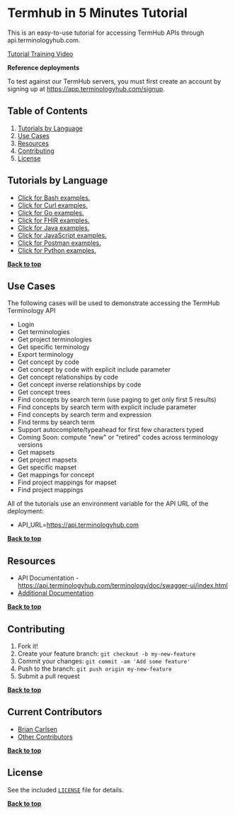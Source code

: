 # Termhub in 5 Minutes Tutorial

This is an easy-to-use tutorial for accessing TermHub APIs through api.terminologyhub.com.

[Tutorial Training Video](https://youtu.be/Vto42DIMw2U)

**Reference deployments**

To test against our TermHub servers, you must first create an account by signing up at https://app.terminologyhub.com/signup.

## Table of Contents

1. [Tutorials by Language](#tutorials-by-language)
2. [Use Cases](#use-cases)
3. [Resources](#resources)
4. [Contributing](#contributing)
5. [License](#license)

## Tutorials by Language

- [Click for Bash examples.](../master/bash-examples/ "Bash Examples")
- [Click for Curl examples.](../master/curl-examples/ "Curl Examples")
- [Click for Go examples.](../master/go-examples/ "Go Examples")
- [Click for FHIR examples.](../master/fhir-examples/ "FHIR Examples")
- [Click for Java examples.](../master/java-examples/ "Java Examples")
- [Click for JavaScript examples.](../master/javascript-examples/ "JavaScript Examples")
- [Click for Postman examples.](../master/postman-examples/ "Postman Examples")
- [Click for Python examples.](../master/python-examples/ "Python Examples")


**[Back to top](#table-of-contents)**

## Use Cases

The following cases will be used to demonstrate accessing the TermHub Terminology API

- Login
- Get terminologies
- Get project terminologies
- Get specific terminology
- Export terminology
- Get concept by code
- Get concept by code with explicit include parameter
- Get concept relationships by code
- Get concept inverse relationships by code
- Get concept trees
- Find concepts by search term (use paging to get only first 5 results)
- Find concepts by search term with explicit include parameter
- Find concepts by search term and expression
- Find terms by search term
- Support autocomplete/typeahead for first few characters typed
- Coming Soon: compute "new" or "retired" codes across terminology versions
- Get mapsets
- Get project mapsets
- Get specific mapset
- Get mappings for concept
- Find project mappings for mapset
- Find project mappings

All of the tutorials use an environment variable for the API URL of the deployment:

- API_URL=https://api.terminologyhub.com

**[Back to top](#table-of-contents)**


## Resources

- API Documentation - https://api.terminologyhub.com/terminology/doc/swagger-ui/index.html
- [Additional Documentation](../master/doc/)


**[Back to top](#table-of-contents)**

## Contributing

1. Fork it!
2. Create your feature branch: `git checkout -b my-new-feature`
3. Commit your changes: `git commit -am 'Add some feature'`
4. Push to the branch: `git push origin my-new-feature`
5. Submit a pull request

**[Back to top](#table-of-contents)**

## Current Contributors

- [Brian Carlsen](https://github.com/bcarlsenca)
- [Other Contributors](https://github.com/WestCoastInformatics/termhub-in-5-minutes/graphs/contributors)

**[Back to top](#table-of-contents)**

## License

See the included [`LICENSE`](LICENSE) file for details.

**[Back to top](#table-of-contents)**

